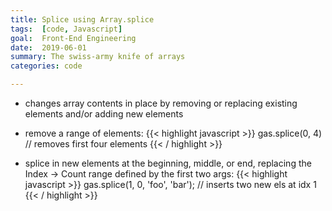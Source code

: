 ```yaml
---
title: Splice using Array.splice
tags:  [code, Javascript]
goal:  Front-End Engineering
date:  2019-06-01
summary: The swiss-army knife of arrays
categories: code

---
```


- changes array contents in place by removing or replacing existing
elements and/or adding new elements

- remove a range of elements:
{{< highlight javascript >}}
gas.splice(0, 4) // removes first four elements
{{< / highlight >}}

- splice in new elements at the beginning, middle, or end, replacing the
Index → Count range defined by the first two args:
{{< highlight javascript >}}
gas.splice(1, 0, 'foo', 'bar'); // inserts two new els at idx 1
{{< / highlight >}}
